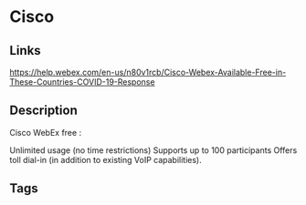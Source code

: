 # Cisco

## Links
https://help.webex.com/en-us/n80v1rcb/Cisco-Webex-Available-Free-in-These-Countries-COVID-19-Response

## Description
Cisco WebEx free :

Unlimited usage (no time restrictions)
Supports up to 100 participants
Offers toll dial-in (in addition to existing VoIP capabilities).

## Tags





